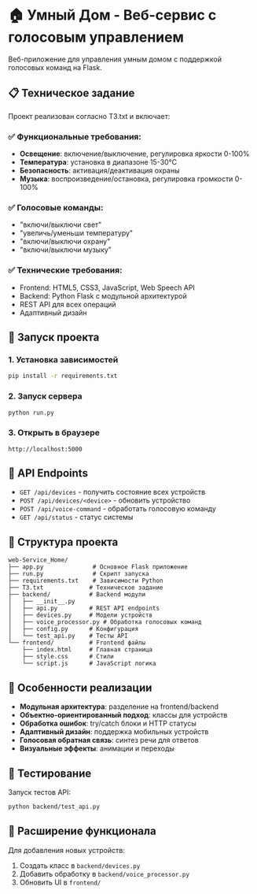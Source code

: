 # 🏠 Умный Дом - Веб-сервис с голосовым управлением

Веб-приложение для управления умным домом с поддержкой голосовых команд на Flask.

## 📋 Техническое задание

Проект реализован согласно ТЗ.txt и включает:

### ✅ Функциональные требования:
- **Освещение**: включение/выключение, регулировка яркости 0-100%
- **Температура**: установка в диапазоне 15-30°C
- **Безопасность**: активация/деактивация охраны
- **Музыка**: воспроизведение/остановка, регулировка громкости 0-100%

### ✅ Голосовые команды:
- "включи/выключи свет"
- "увеличь/уменьши температуру"
- "включи/выключи охрану"
- "включи/выключи музыку"

### ✅ Технические требования:
- Frontend: HTML5, CSS3, JavaScript, Web Speech API
- Backend: Python Flask с модульной архитектурой
- REST API для всех операций
- Адаптивный дизайн

## 🚀 Запуск проекта

### 1. Установка зависимостей
```bash
pip install -r requirements.txt
```

### 2. Запуск сервера
```bash
python run.py
```

### 3. Открыть в браузере
```
http://localhost:5000
```

## 🔧 API Endpoints

- `GET /api/devices` - получить состояние всех устройств
- `POST /api/devices/<device>` - обновить устройство
- `POST /api/voice-command` - обработать голосовую команду
- `GET /api/status` - статус системы

## 📁 Структура проекта

```
web-Service_Home/
├── app.py              # Основное Flask приложение
├── run.py              # Скрипт запуска
├── requirements.txt    # Зависимости Python
├── ТЗ.txt             # Техническое задание
├── backend/           # Backend модули
│   ├── __init__.py
│   ├── api.py         # REST API endpoints
│   ├── devices.py     # Модели устройств
│   ├── voice_processor.py # Обработка голосовых команд
│   ├── config.py      # Конфигурация
│   └── test_api.py    # Тесты API
└── frontend/          # Frontend файлы
    ├── index.html     # Главная страница
    ├── style.css      # Стили
    └── script.js      # JavaScript логика
```

## 🎯 Особенности реализации

- **Модульная архитектура**: разделение на frontend/backend
- **Объектно-ориентированный подход**: классы для устройств
- **Обработка ошибок**: try/catch блоки и HTTP статусы
- **Адаптивный дизайн**: поддержка мобильных устройств
- **Голосовая обратная связь**: синтез речи для ответов
- **Визуальные эффекты**: анимации и переходы

## 🧪 Тестирование

Запуск тестов API:
```bash
python backend/test_api.py
```

## 🔄 Расширение функционала

Для добавления новых устройств:
1. Создать класс в `backend/devices.py`
2. Добавить обработку в `backend/voice_processor.py`
3. Обновить UI в `frontend/`